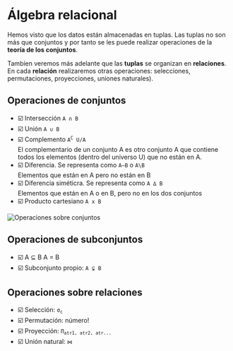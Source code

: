 # Álgebra relacional

Hemos visto que los datos están almacenadas en tuplas. Las tuplas no son más que conjuntos y por tanto se les puede realizar operaciones de la **teoría de los conjuntos**.

Tambíen veremos más adelante que las **tuplas** se organizan en **relaciones**. En cada **relación** realizaremos otras operaciones: selecciones, permutaciones, proyecciones, uniones naturales).

## Operaciones de conjuntos

- ☑️ Intersección <code>A ∩ B</code>
- ☑️ Unión <code>A ∪ B</code>
- ☑️ Complemento <code>A<sup>C</sup> U/A</code><br>
  El complementario de un conjunto A es otro conjunto A que contiene todos los elementos (dentro del universo U) que no están en A.
- ☑️ Diferencia. Se representa como <code>A−B</code> o <code>A\B</code><br>
  Elementos que están en A pero no están en B
- ☑️ Diferencia siméticra. Se representa como <code>A ∆ B</code><br>
  Elementos que están en A o en B, pero no en los dos conjuntos
- ☑️ Producto cartesiano <code>A x B</code>

![Operaciones sobre conjuntos](https://github.com/webferrol/ddbb_sessions/assets/35032717/6846810e-8c2a-4896-9c70-07262317b91d)

## Operaciones de subconjuntos

- ☑️ A ⊆ B
  A = B
- ☑️ Subconjunto propio: <code>A ⊊ B</code>

## Operaciones sobre relaciones

- ☑️ Selección: <code>σ<sub>c</sub></code>
- ☑️ Permutación: número!
- ☑️ Proyección: <code>Π<sub>atr1, atr2, atr...</sub></code>
- ☑️ Unión natural: <code>⋈</code>
